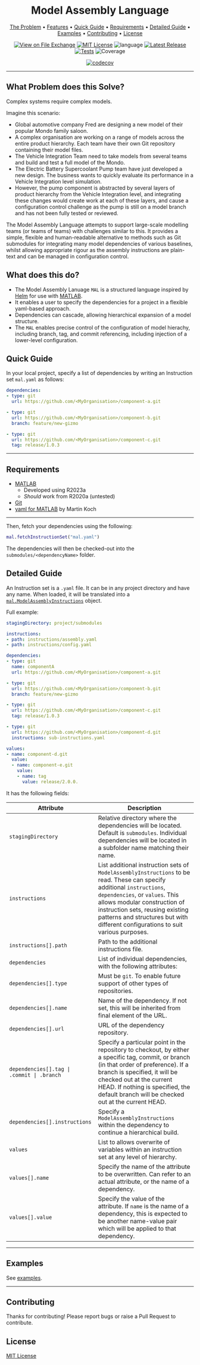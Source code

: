 <div align="center">

# Model Assembly Language

[The Problem](#what-problem-does-this-solve) •
[Features](#what-does-this-do) •
[Quick Guide](#quick-guide) •
[Requirements](#requirements) •
[Detailed Guide](#detailed-guide) •
[Examples](#examples) •
[Contributing](#contributing) •
[License](#license)

[![View on File Exchange](https://www.mathworks.com/matlabcentral/images/matlab-file-exchange.svg)](https://uk.mathworks.com/matlabcentral/fileexchange/127419-model-assembly-language)
[![MIT License](https://img.shields.io/badge/license-MIT-green)](LICENSE)
![language](https://shields.io/github/languages/top/CiaranMcAndrew/model-assembly-language)
[![Latest Release](https://shields.io/github/v/release/CiaranMcAndrew/model-assembly-language?display_name=tag)](https://github.com/CiaranMcAndrew/model-assembly-language/releases/latest)
[![Tests](https://github.com/CiaranMcAndrew/model-assembly-language/actions/workflows/run-matlab-tests.yaml/badge.svg)](https://github.com/CiaranMcAndrew/model-assembly-language/actions/workflows/run-matlab-tests.yaml)
![Coverage](https://img.shields.io/endpoint?url=https://raw.githubusercontent.com/CiaranMcAndrew/model-assembly-language/adding-action-workflow/.github/badges/jacoco.json)

 [![codecov](https://codecov.io/gh/patrykkrawczyk/TDDAndDesignPatternsExample/branch/master/graph/badge.svg)](https://codecov.io/gh/patrykkrawczyk/TDDAndDesignPatternsExample/branch/master)

</div>

---

## What Problem does this Solve?

Complex systems require complex models.

Imagine this scenario:

* Global automotive company Fred are designing a new model of their popular Mondo family saloon.
* A complex organisation are working on a range of models across the entire product hierarchy. Each team have their own Git repository containing their model files.
* The Vehicle Integration Team need to take models from several teams and build and test a full model of the Mondo.
* The Electric Battery Supercoolant Pump team have just developed a new design. The business wants to quickly evaluate its performance in a Vehicle Integration level simulation. 
* However, the pump component is abstracted by several layers of product hierarchy from the Vehicle Integration level, and integrating these changes would create work at each of these layers, and cause a configuration control challenge as the pump is still on a model branch and has not been fully tested or reviewed.

The Model Assembly Language attempts to support large-scale modelling teams (or teams of teams) with challenges similar to this. It provides a simple, flexible and human-readable alternative to methods such as Git submodules for integrating many model dependencies of various baselines, whilst allowing appropriate rigour as the assembly instructions are plain-text and can be managed in configuration control.


## What does this do?

* The Model Assembly Lanuage `MAL` is a structured language inspired by [Helm](https://helm.sh/) for use with [MATLAB](https://uk.mathworks.com/products/matlab.html).
* It enables a user to specify the dependencies for a project in a flexible yaml-based approach.
* Dependencies can cascade, allowing hierarchical expansion of a model structure.
* The `MAL` enables precise control of the configuration of model hierachy, including branch, tag, and commit referencing, including injection of a lower-level configuration.

## Quick Guide

In your local project, specify a list of dependencies by writing an Instruction set `mal.yaml` as follows:

```yaml 
dependencies:
- type: git
  url: https://github.com/<MyOrganisation>/component-a.git

- type: git
  url: https://github.com/<MyOrganisation>/component-b.git
  branch: feature/new-gizmo

- type: git
  url: https://github.com/<MyOrganisation>/component-c.git
  tag: release/1.0.3
```
---

## Requirements

* [MATLAB](https://uk.mathworks.com/products/matlab.html)
  * Developed using R2023a
  * _Should_ work from R2020a (untested)
* [Git](https://git-scm.com/)
* [yaml for MATLAB](https://uk.mathworks.com/matlabcentral/fileexchange/106765-yaml?s_tid=FX_rc3_behav) by Martin Koch

---

Then, fetch your dependencies using the following:

```matlab
mal.fetchInstructionSet("mal.yaml")
```

The dependencies will then be checked-out into the `submodules/<dependencyName>` folder.

## Detailed Guide

An Instruction set is a `.yaml` file. It can be in any project directory and have any name. When loaded, it will be translated into a [`mal.ModelAssemblyInstructions`](src/%2Bmal/ModelAssemblyInstructions.m) object.

Full example:

```yaml
stagingDirectory: project/submodules

instructions:
- path: instructions/assembly.yaml
- path: instructions/config.yaml

dependencies:
- type: git
  name: componentA
  url: https://github.com/<MyOrganisation>/component-a.git

- type: git
  url: https://github.com/<MyOrganisation>/component-b.git
  branch: feature/new-gizmo

- type: git
  url: https://github.com/<MyOrganisation>/component-c.git
  tag: release/1.0.3

- type: git
  url: https://github.com/<MyOrganisation>/component-d.git
  instructions: sub-instructions.yaml

values:
- name: component-d.git
  value: 
  - name: component-e.git
    value: 
    - name: tag
      value: release/2.0.0.
```

It has the following fields:

| Attribute | Description |
| --- | --- |
| `stagingDirectory` |Relative directory where the dependencies will be located. Default is `submodules`. Individual dependencies will be located in a subfolder name matching their name. |
| `instructions` | List additional instruction sets of `ModelAssemblyInstructions` to be read. These can specify additional `instructions`, `dependencies`, or `values`. </lb> This allows modular construction of instruction sets, reusing existing patterns and structures but with different configurations to suit various purposes. |
| `instructions[].path` | Path to the additional instructions file. |
| `dependencies` | List of individual dependencies, with the following attributes: |
| `dependencies[].type` | Must be `git`. To enable future support of other types of repositories. |
| `dependencies[].name` | Name of the dependency. If not set, this will be inherited from final element of the URL. |
| `dependencies[].url` | URL of the dependency repository. |
| `dependencies[].tag \| .commit \| .branch` | Specify a particular point in the repository to checkout, by either a specific tag, commit, or branch (in that order of preference). If a branch is specified, it will be checked out at the current HEAD. If nothing is specified, the default branch will be checked out at the current HEAD. |
| `dependencies[].instructions` | Specify a `ModelAssemblyInstructions` within the dependency to continue a hierarchical build. |
| `values` | List to allows overwrite of variables within an instruction set at any level of hierarchy. |
| `values[].name` | Specify the name of the attribute to be overwritten. Can refer to an actual attribute, or the name of a dependency. |
| `values[].value` | Specify the value of the attribute. If `name` is the name of a dependency, this is expected to be another name-value pair which will be applied to that dependency. |

---

## Examples

See [examples](examples/readme.md).

---

## Contributing

Thanks for contributing! Please report bugs or raise a Pull Request to contribute.

## License

[MIT License](LICENSE)